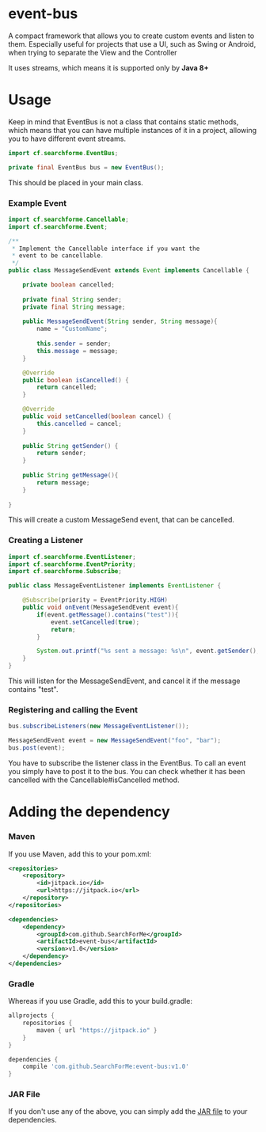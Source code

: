 # event-bus

A compact framework that allows you to create custom events and listen to them.
Especially useful for projects that use a UI, such as Swing or Android, when trying to
separate the View and the Controller

It uses streams, which means it is supported only by **Java 8+**
# Usage

Keep in mind that EventBus is not a class that contains static methods, which means that
you can have multiple instances of it in a project, allowing you to have different event streams. 

```java
import cf.searchforme.EventBus;

private final EventBus bus = new EventBus();
```
This should be placed in your main class.

### Example Event

```java
import cf.searchforme.Cancellable;
import cf.searchforme.Event;

/**
 * Implement the Cancellable interface if you want the
 * event to be cancellable.
 */
public class MessageSendEvent extends Event implements Cancellable {

    private boolean cancelled;
    
    private final String sender;
    private final String message;
    
    public MessageSendEvent(String sender, String message){
        name = "CustomName";
        
        this.sender = sender;
        this.message = message;
    }

    @Override
    public boolean isCancelled() {
        return cancelled;
    }

    @Override
    public void setCancelled(boolean cancel) {
        this.cancelled = cancel;
    }
    
    public String getSender() {
        return sender;
    }
    
    public String getMessage(){
        return message;
    }
    
}
```

This will create a custom MessageSend event, that can be cancelled.

### Creating a Listener

```java
import cf.searchforme.EventListener;
import cf.searchforme.EventPriority;
import cf.searchforme.Subscribe;

public class MessageEventListener implements EventListener {

    @Subscribe(priority = EventPriority.HIGH)
    public void onEvent(MessageSendEvent event){
        if(event.getMessage().contains("test")){
            event.setCancelled(true);
            return;
        }

        System.out.printf("%s sent a message: %s\n", event.getSender(), event.getMessage());
    }
}
```

This will listen for the MessageSendEvent, and cancel it if the message contains "test".

### Registering and calling the Event

```java
bus.subscribeListeners(new MessageEventListener());

MessageSendEvent event = new MessageSendEvent("foo", "bar");
bus.post(event);
```

You have to subscribe the listener class in the EventBus. To call an event you simply have to
post it to the bus. You can check whether it has been cancelled with the Cancellable#isCancelled method.

# Adding the dependency

### Maven
If you use Maven, add this to your pom.xml:
```xml
<repositories>
    <repository>
        <id>jitpack.io</id>
        <url>https://jitpack.io</url>
    </repository>
</repositories>

<dependencies>
    <dependency>
        <groupId>com.github.SearchForMe</groupId>
        <artifactId>event-bus</artifactId>
        <version>v1.0</version>
    </dependency>
</dependencies>
```

### Gradle

Whereas if you use Gradle, add this to your build.gradle:
```gradle
allprojects {
    repositories {
        maven { url "https://jitpack.io" }
    }
}

dependencies {
    compile 'com.github.SearchForMe:event-bus:v1.0'
}
```

### JAR File

If you don't use any of the above, you can simply add the [JAR file](https://github.com/SearchForMe/event-bus/releases/tag/v1.0) to your dependencies.
